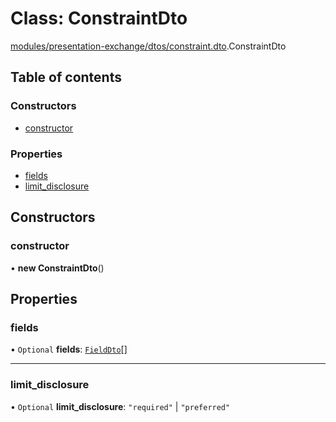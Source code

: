 # Class: ConstraintDto

[modules/presentation-exchange/dtos/constraint.dto](../modules/modules_presentation_exchange_dtos_constraint_dto.md).ConstraintDto

## Table of contents

### Constructors

- [constructor](modules_presentation_exchange_dtos_constraint_dto.ConstraintDto.md#constructor)

### Properties

- [fields](modules_presentation_exchange_dtos_constraint_dto.ConstraintDto.md#fields)
- [limit\_disclosure](modules_presentation_exchange_dtos_constraint_dto.ConstraintDto.md#limit_disclosure)

## Constructors

### constructor

• **new ConstraintDto**()

## Properties

### fields

• `Optional` **fields**: [`FieldDto`](modules_presentation_exchange_dtos_field_dto.FieldDto.md)[]

___

### limit\_disclosure

• `Optional` **limit\_disclosure**: ``"required"`` \| ``"preferred"``
